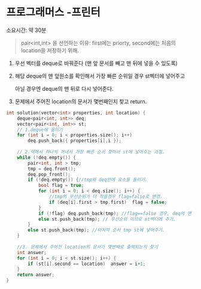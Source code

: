 # 프로그래머스 -프린터

소요시간: 약 30분

> pair<int,int> 을 선언하는 이유: first에는 priorty, second에는 처음의 location을 저장하기 위해.

1. 우선 벡터를 deque로 바꿔준다 (맨 앞 문서를 빼고 맨 뒤에 넣을 수 있도록)

2. 해당 deque의 맨 앞원소를 확인해서 가장 빠른 순위일 경우 st벡터에 넣어주고 

   아닐 경우엔 deque의 맨 뒤로 다시 넣어준다.

3. 문제에서 주어진 location의 문서가 몇번째인지 찾고 return. 



```c++
int solution(vector<int> properties, int location) {
	deque<pair<int, int>> deq;
	vector<pair<int, int>> st;
	// 1.deque에 옮이기
	for (int i = 0; i < properties.size(); i++) 
		deq.push_back({ properties[i],i });
	
    // 2.덱에서 하나씩 꺼내서 가장 빠른 순서 찾아서 st에 넣어주는 과정.
	while (!deq.empty()) {
		pair<int, int > tmp;
		tmp = deq.front();
		deq.pop_front();
		if (!deq.empty()) {//tmp와 deq안에 요소들 돌리기.
			bool flag = true; 
			for (int i = 0; i < deq.size(); i++) {
                //tmp의 우선순위가 더 작을경우 flag=false로 변경.
				if (deq[i].first > tmp.first)  flag = false;
			}
			if (!flag) deq.push_back(tmp); //flag==false 경우, deq의 맨 뒤로
			else st.push_back(tmp); // 우선순위 이므로 st벡터에 추가.
		}
		else st.push_back(tmp); //마지막 순서 tmp st에 넣어주기.
	}
    
	//3. 문제에서 주어진 location의 문서가 몇번째로 출력되는지 찾기
	int answer;
	for (int i = 0; i < st.size(); i++) {
		if (st[i].second == location)  answer = i+1;
	}
	return answer;
}
```

